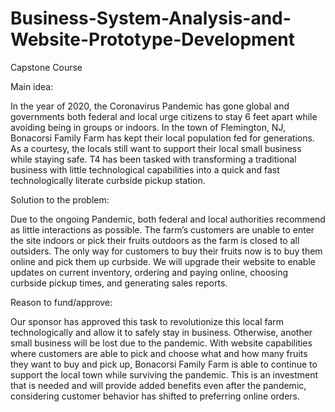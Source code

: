 # Business-System-Analysis-and-Website-Prototype-Development


Capstone Course

Main idea:

In the year of 2020, the Coronavirus Pandemic has gone global and governments both federal and local urge citizens to stay 6 feet apart while avoiding being in groups or indoors. In the town of Flemington, NJ, Bonacorsi Family Farm has kept their local population fed for generations. As a courtesy, the locals still want to support their local small business while staying safe. T4 has been tasked with transforming a traditional business with little technological capabilities into a quick and fast technologically literate curbside pickup station.


Solution to the problem:

Due to the ongoing Pandemic, both federal and local authorities recommend as little interactions as possible. The farm’s customers are unable to enter the site indoors or pick their fruits outdoors as the farm is closed to all outsiders. The only way for customers to buy their fruits now is to buy them online and pick them up curbside. We will upgrade their website to enable updates on current inventory, ordering and paying online, choosing curbside pickup times, and generating sales reports.


Reason to fund/approve:

Our sponsor has approved this task to revolutionize this local farm technologically and allow it to safely stay in business. Otherwise, another small business will be lost due to the pandemic. With website capabilities where customers are able to pick and choose what and how many fruits they want to buy and pick up, Bonacorsi Family Farm is able to continue to support the local town while surviving the pandemic. This is an investment that is needed and will provide added benefits even after the pandemic, considering customer behavior has shifted to preferring online orders.
